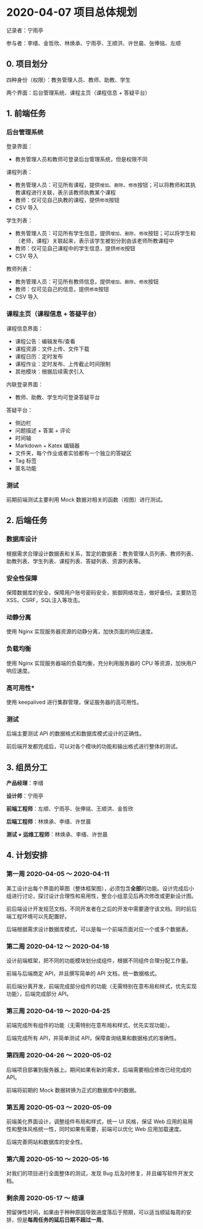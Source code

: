 # 2020-04-07 项目总体规划

记录者：宁雨亭

参与者：李缙、金哲欣、林焕承、宁雨亭、王顺洪、许世晨、张俸铭、左顺

## 0. 项目划分

四种身份（权限）：教务管理人员、教师、助教、学生

两个界面：后台管理系统、课程主页（课程信息 + 答疑平台）

## 1. 前端任务

### 后台管理系统

登录界面：

* 教务管理人员和教师可登录后台管理系统，但是权限不同

课程列表：

* 教务管理人员：可见所有课程，提供`增加`、`删除`、`修改`按钮；可以将教师和其执教课程进行关联，表示该教师执教某个课程
* 教师：仅可见自己执教的课程，提供`修改`按钮
* CSV 导入

学生列表：

* 教务管理人员：可见所有学生信息，提供`增加`、`删除`、`修改`按钮；可以将学生和（老师，课程）关联起来，表示该学生被划分到由该老师所教课程中
* 教师：仅可见自己课程中的学生信息，提供`修改`按钮
* CSV 导入

教师列表：

* 教务管理人员：可见所有教师信息，提供`增加`、`删除`、`修改`按钮
* 教师：仅可见自己的信息，提供`修改`按钮
* CSV 导入

### 课程主页（课程信息 + 答疑平台）

课程信息界面：

* 课程公告：编辑发布/查看
* 课程资源：文件上传、文件下载
* 课程日历：定时发布
* 课程作业：定时发布、上传截止时间限制
* 其他模块：根据后续需求引入

内联登录界面：

* 教师、助教、学生均可登录答疑平台

答疑平台：

* 侧边栏
* 问题描述 + 答案 + 评论
* 时间轴
* Markdown + Katex 编辑器
* 文件夹，每个作业或者实验都有一个独立的答疑区
* Tag 标签
* 匿名功能

### 测试

前期前端测试主要利用 Mock 数据对相关的函数（视图）进行测试。

## 2. 后端任务

### 数据库设计

根据需求合理设计数据表和关系，暂定的数据表：教务管理人员列表、教师列表、助教列表、学生列表、课程列表、答疑列表、资源列表等。

### 安全性保障

保障数据库的安全，保障用户账号密码安全，抵御网络攻击，做好备份。主要防范 XSS，CSRF，SQL注入等攻击。

### 动静分离

使用 Nginx 实现服务器资源的动静分离，加快页面的响应速度。

### 负载均衡

使用 Nginx 实现服务器端的负载均衡，充分利用服务器的 CPU 等资源，加快用户响应速度。

### 高可用性*

使用 keepalived 进行集群管理，保证服务器的高可用性。

### 测试

后端主要测试 API 的数据格式和数据库模式设计的正确性。

前后端开发都完成后，可以对各个模块的功能和输出格式进行整体的测试。

## 3. 组员分工

**产品经理**：李缙

**设计师**：宁雨亭

**前端工程师**：左顺、宁雨亭、张俸铭、王顺洪、金哲欣

**后端工程师**：林焕承、李缙、许世晨

**测试 + 运维工程师**：林焕承、李缙、许世晨

## 4. 计划安排

### 第一周 2020-04-05 ～ 2020-04-11

美工设计出每个界面的草图（整体框架图），必须包含**全部**的功能。设计完成后小组进行讨论，探讨设计合理性和易用性，整合小组意见后再次修改或更新设计图。

前后端设计开发规范文档，不同开发者在之后的开发中需要遵守该文档。同时前后端工程环境可以先配置好。

后端根据需求设计数据库模式，可以是每一个前端页面对应一个或多个数据表。

### 第二周 2020-04-12 ～ 2020-04-18

设计前端框架，把不同的功能模块划分成组件，根据不同组件合理分配工作量。

前端与后端商定 API，并且撰写简单的 API 文档，统一数据格式。

前后端分离开发，前端完成部分组件的功能（无需特别在意布局和样式，优先实现功能），后端完成部分 API。

### 第三周 2020-04-19 ～ 2020-04-25

前端完成所有组件的功能（无需特别在意布局和样式，优先实现功能）。

后端完成所有 API，并简单测试 API，保障查询结果和数据格式的准确性。

### 第四周 2020-04-26 ～ 2020-05-02

后端项目部署到服务器上。期间如果有新的需求，后端需要相应修改已经完成的 API。

前端将前期的 Mock 数据转换为正式的数据库中的数据。

### 第五周 2020-05-03 ～ 2020-05-09

前端美化界面设计，调整组件布局和样式，统一 UI 风格，保证 Web 应用的易用性和整体风格统一性，同时如果有需要，前端可以优化 Web 应用加载速度。

后端完善网站和数据库的安全性。

### 第六周 2020-05-10 ～ 2020-05-16

对我们的项目进行全面整体的测试，发现 Bug 后及时修复，并且编写软件开发文档。

### 剩余周 2020-05-17 ～ 结课

预留弹性时间，如果由于种种原因导致进度落后于预期，可以适当顺延每周的安排，但是**每周任务的延后日期不超过一周**。

